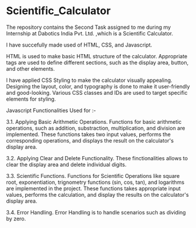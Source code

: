# Scientific_Calculator
The repository contains the Second Task assigned to me during my Internship at Dabotics India Pvt. Ltd. ,which is a Scientific Calculator.

I have succefully made used of HTML, CSS, and Javascript.

HTML is used to make basic HTML structure of the calculator. Appropriate tags are used to define different sections, such as the display area, button, and other elements.

I have applied CSS Styling to make the calculator visually appealing. Designing the layout, color, and typography is done to make it user-friendly and good-looking. Various CSS classes and IDs are used to target specific elements for styling.

Javascript Functionalities Used for :-

3.1. Applying Basic Arithmetic Operations. 
Functions for basic arithmetic operations, such as addition, substraction, multiplication, and division are implemented. These functions takes two input values, performs the corresponding operations, and displays the result on the calculator's display area.

3.2. Applying Clear and Delete Functionality.
These finctionalities allows to clear the display area and delete individual digits.

3.3. Scientific Functions.
Functions for Scientific Operations like square root, exponentiation, trignometry functions (sin, cos, tan), and logarithms are implemented in the project.
These functions takes appropriate input values, performs the calculation, and display the results on the calculator's display area.

3.4. Error Handling.
Error Handling is to handle scenarios such as dividing by zero. 
